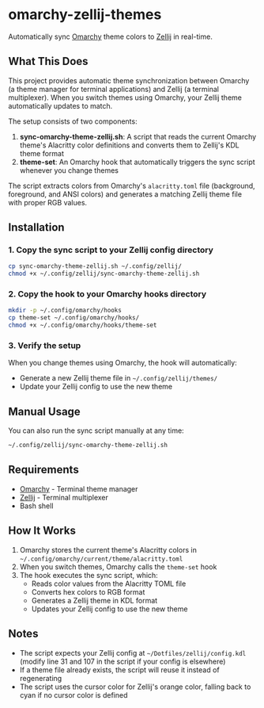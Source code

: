 # omarchy-zellij-themes

Automatically sync [Omarchy](https://github.com/matsouto/omarchy) theme colors to [Zellij](https://zellij.dev/) in real-time.

## What This Does

This project provides automatic theme synchronization between Omarchy (a theme manager for terminal applications) and Zellij (a terminal multiplexer). When you switch themes using Omarchy, your Zellij theme automatically updates to match.

The setup consists of two components:

1. **sync-omarchy-theme-zellij.sh**: A script that reads the current Omarchy theme's Alacritty color definitions and converts them to Zellij's KDL theme format
2. **theme-set**: An Omarchy hook that automatically triggers the sync script whenever you change themes

The script extracts colors from Omarchy's `alacritty.toml` file (background, foreground, and ANSI colors) and generates a matching Zellij theme file with proper RGB values.

## Installation

### 1. Copy the sync script to your Zellij config directory

```bash
cp sync-omarchy-theme-zellij.sh ~/.config/zellij/
chmod +x ~/.config/zellij/sync-omarchy-theme-zellij.sh
```

### 2. Copy the hook to your Omarchy hooks directory

```bash
mkdir -p ~/.config/omarchy/hooks
cp theme-set ~/.config/omarchy/hooks/
chmod +x ~/.config/omarchy/hooks/theme-set
```

### 3. Verify the setup

When you change themes using Omarchy, the hook will automatically:
- Generate a new Zellij theme file in `~/.config/zellij/themes/`
- Update your Zellij config to use the new theme

## Manual Usage

You can also run the sync script manually at any time:

```bash
~/.config/zellij/sync-omarchy-theme-zellij.sh
```

## Requirements

- [Omarchy](https://github.com/matsouto/omarchy) - Terminal theme manager
- [Zellij](https://zellij.dev/) - Terminal multiplexer
- Bash shell

## How It Works

1. Omarchy stores the current theme's Alacritty colors in `~/.config/omarchy/current/theme/alacritty.toml`
2. When you switch themes, Omarchy calls the `theme-set` hook
3. The hook executes the sync script, which:
   - Reads color values from the Alacritty TOML file
   - Converts hex colors to RGB format
   - Generates a Zellij theme in KDL format
   - Updates your Zellij config to use the new theme

## Notes

- The script expects your Zellij config at `~/Dotfiles/zellij/config.kdl` (modify line 31 and 107 in the script if your config is elsewhere)
- If a theme file already exists, the script will reuse it instead of regenerating
- The script uses the cursor color for Zellij's orange color, falling back to cyan if no cursor color is defined
